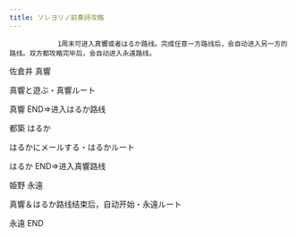 ```yaml
---
title: ソレヨリノ前奏詩攻略
---
```


                1周末可进入真響或者はるか路线。完成任意一方路线后，会自动进入另一方的路线。双方都攻略完毕后，会自动进入永遠路线。

佐倉井 真響

真響と遊ぶ・真響ルート

真響 END⇒进入はるか路线

都築 はるか

はるかにメールする・はるかルート

はるか END⇒进入真響路线

姫野 永遠

真響＆はるか路线结束后，自动开始・永遠ルート

永遠 END
              
